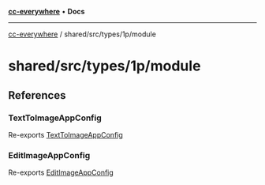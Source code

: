 [**cc-everywhere**](../../../../index.md) • **Docs**

***

[cc-everywhere](../../../../index.md) / shared/src/types/1p/module

# shared/src/types/1p/module

## References

### TextToImageAppConfig

Re-exports [TextToImageAppConfig](module/AppConfig.md#texttoimageappconfig)

### EditImageAppConfig

Re-exports [EditImageAppConfig](module/AppConfig.md#editimageappconfig)

